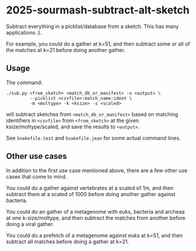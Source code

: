 # 2025-sourmash-subtract-alt-sketch

Subtract everything in a picklist/database from a sketch. This has many
applications :).

For example, you could do a gather at k=51, and then subtract some or all
of the matches at k=21 before doing another gather.

## Usage

The command:
```
./sub.py <from_sketch> <match_db_or_manifest> -o <output> \
         --picklist <csvfile>:match_name:ident \
         -m <moltype> -k <ksize> -s <scaled>
```

will subtract sketches from `<match_db_or_manifest>` based on matching
identifiers in `<csvfile>` from `<from_sketch>` at the given
ksize/moltype/scaled, and save the results to `<output>`.

See `Snakefile.test` and `Snakefile.jean` for some actual command lines.

## Other use cases

In addition to the first use case mentioned above, there are a few other
use cases that come to mind.

You could do a gather against vertebrates at a scaled of 1m, and then
subtract them at a scaled of 1000 before doing another gather against
bacteria.

You could do an gather of a metagenome with euks, bacteria
and archeaa at one k-size/moltype, and then subtract the matches from
another before doing a viral gather.

You could do a prefetch of a metagenome against euks at k=51, and then
subtract all matches before doing a gather at k=21.
